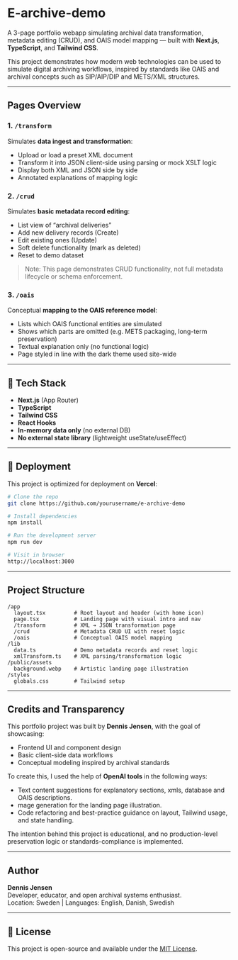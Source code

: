 # E-archive-demo

A 3-page portfolio webapp simulating archival data transformation, metadata editing (CRUD), and OAIS model mapping — built with **Next.js**, **TypeScript**, and **Tailwind CSS**.

This project demonstrates how modern web technologies can be used to simulate digital archiving workflows, inspired by standards like OAIS and archival concepts such as SIP/AIP/DIP and METS/XML structures.

---

## Pages Overview

### 1. `/transform`
Simulates **data ingest and transformation**:
- Upload or load a preset XML document
- Transform it into JSON client-side using parsing or mock XSLT logic
- Display both XML and JSON side by side
- Annotated explanations of mapping logic

### 2. `/crud`
Simulates **basic metadata record editing**:
- List view of “archival deliveries”
- Add new delivery records (Create)
- Edit existing ones (Update)
- Soft delete functionality (mark as deleted)
- Reset to demo dataset

> Note: This page demonstrates CRUD functionality, not full metadata lifecycle or schema enforcement.

### 3. `/oais`
Conceptual **mapping to the OAIS reference model**:
- Lists which OAIS functional entities are simulated
- Shows which parts are omitted (e.g. METS packaging, long-term preservation)
- Textual explanation only (no functional logic)
- Page styled in line with the dark theme used site-wide

---

## 🔧 Tech Stack

- **Next.js** (App Router)
- **TypeScript**
- **Tailwind CSS**
- **React Hooks**
- **In-memory data only** (no external DB)
- **No external state library** (lightweight useState/useEffect)

---

## 🔪 Deployment

This project is optimized for deployment on **Vercel**:
```bash
# Clone the repo
git clone https://github.com/yourusername/e-archive-demo

# Install dependencies
npm install

# Run the development server
npm run dev

# Visit in browser
http://localhost:3000
```

---

## Project Structure

```
/app
  layout.tsx         # Root layout and header (with home icon)
  page.tsx           # Landing page with visual intro and nav
  /transform         # XML ➔ JSON transformation page
  /crud              # Metadata CRUD UI with reset logic
  /oais              # Conceptual OAIS model mapping
/lib
  data.ts            # Demo metadata records and reset logic
  xmlTransform.ts    # XML parsing/transformation logic
/public/assets
  background.webp    # Artistic landing page illustration
/styles
  globals.css        # Tailwind setup
```

---

## Credits and Transparency

This portfolio project was built by **Dennis Jensen**, with the goal of showcasing:
- Frontend UI and component design
- Basic client-side data workflows
- Conceptual modeling inspired by archival standards

To create this, I used the help of **OpenAI tools** in the following ways:
- Text content suggestions for explanatory sections, xmls, database and OAIS descriptions.
- mage generation for the landing page illustration.
- Code refactoring and best-practice guidance on layout, Tailwind usage, and state handling.

The intention behind this project is educational, and no production-level preservation logic or standards-compliance is implemented.

---

## Author

**Dennis Jensen**  
Developer, educator, and open archival systems enthusiast.  
Location: Sweden | Languages: English, Danish, Swedish


---

## 📝 License

This project is open-source and available under the [MIT License](LICENSE).
